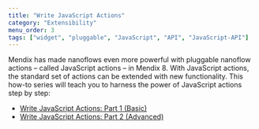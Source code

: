 ```yaml
---
title: "Write JavaScript Actions"
category: "Extensibility"
menu_order: 3
tags: ["widget", "pluggable", "JavaScript", "API", "JavaScript-API"]
---
```


Mendix has made nanoflows even more powerful with pluggable nanoflow actions – called JavaScript actions – in Mendix 8. With JavaScript actions, the standard set of actions can be extended with new functionality. This how-to series will teach you to harness the power of JavaScript actions step by step: 

* [Write JavaScript Actions: Part 1 (Basic)](write-javascript-actions)
* [Write JavaScript Actions: Part 2 (Advanced)](write-javascript-github)
